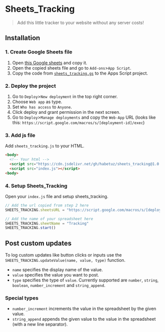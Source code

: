 # Sheets_Tracking

> Add this little tracker to your website without any server costs!

## Installation

### 1. Create Google Sheets file

1. Open [this Google sheets](https://docs.google.com/spreadsheets/d/138qLZNoickrhUjsVePpv-xgFBD7p0JMgv-JWefqZdyI/edit?usp=sharing) and copy it.
2. Open the copied sheets file and go to `Add-ons`>`App Script`.
3. Copy the code from [`sheets_tracking.gs`](https://github.com/habetuz/Sheets_Tracking/blob/v1.0.0/sheets_tracking.gs) to the Apps Script project.

### 2. Deploy the project

1. Go to `Deploy`>`New deployment` in the top right corner.
2. Choose `Web app` as type.
3. Set `Who has access` to `Anyone`.
4. Click deploy and grant permission in the next screen.
5. Go to `Deploy`>`Manage deployments` and copy the `Web-App` URL (looks like this: `https://script.google.com/macros/s/[deployment-id]/exec`)

### 3. Add js file

Add `sheets_tracking.js` to your HTML.

``` html
<body>
  <!-- Your html -->
  <script src="https://cdn.jsdelivr.net/gh/habetuz/sheets_tracking@1.0.0/sheets_tracking.js"></script>
  <script src="index.js"></script>
<body>
```

### 4. Setup Sheets_Tracking

Open your `index.js` file and setup sheets_tracking.

``` js
// Add the url copied from step 2 here
SHEETS_TRACKING.sheetsURL = "https://script.google.com/macros/s/[deployment-id]/exec"

// Add the name of your spreadsheet here
SHEETS_TRACKING.sheetName = "Tracking"
SHEETS_TRACKING.start()
```

## Post custom updates

To log custom updates like button clicks or inputs use the `SHEETS_TRACKING.updateValue(name, value, type)` function.

- `name` specifies the display name of the value.
- `value` specifies the value you want to post.
- `type` specifies the type of `value`. Currently supported are `number`, `string`, `boolean`, `number_increment` and `string_append`.

### Special types

- `number_increment` increments the value in the spreadsheet by the given value.
- `string_append` appends the given value to the value in the spreadsheet (with a new line separator).
